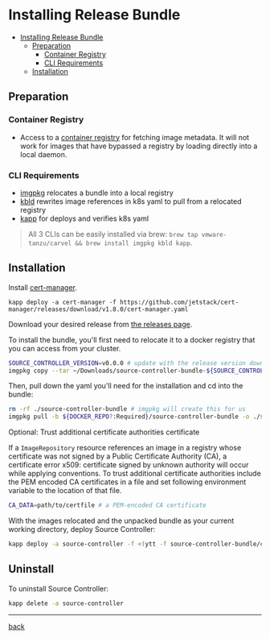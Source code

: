 # Installing Release Bundle

- [Installing Release Bundle](#installing-release-bundle)
  - [Preparation](#preparation)
    - [Container Registry](#container-registry)
    - [CLI Requirements](#cli-requirements)
  - [Installation](#installation)

## Preparation

### Container Registry

- Access to a [container registry](https://docs.docker.com/registry/introduction/) for fetching image metadata. It will not work for images that have bypassed a registry by loading directly into a local daemon.

### CLI Requirements

- [imgpkg](https://carvel.dev/imgpkg/) relocates a bundle into a local registry
- [kbld](https://carvel.dev/kbld/) rewrites image references in k8s yaml to pull from a relocated registry
- [kapp](https://carvel.dev/kapp/) for deploys and verifies k8s yaml

> All 3 CLIs can be easily installed via brew: `brew tap vmware-tanzu/carvel && brew install imgpkg kbld kapp`.

## Installation

Install [cert-manager](https://cert-manager.io).

```shell
kapp deploy -a cert-manager -f https://github.com/jetstack/cert-manager/releases/download/v1.8.0/cert-manager.yaml
```

Download your desired release from [the releases page](https://github.com/vmware-tanzu/tanzu-source-controller/releases).

To install the bundle, you'll first need to relocate it to a docker registry that you can access from your cluster.

```sh
SOURCE_CONTROLLER_VERSION=v0.0.0 # update with the release version downloaded
imgpkg copy --tar ~/Downloads/source-controller-bundle-${SOURCE_CONTROLLER_VERSION}.tar --to-repo ${DOCKER_REPO?:Required}/source-controller-bundle
```

Then, pull down the yaml you'll need for the installation and cd into the bundle:

```sh
rm -rf ./source-controller-bundle # imgpkg will create this for us
imgpkg pull -b ${DOCKER_REPO?:Required}/source-controller-bundle -o ./source-controller-bundle
```

Optional: Trust additional certificate authorities certificate

If a `ImageRepository` resource references an image in a registry whose certificate was not signed by a Public Certificate Authority (CA), a certificate error x509: certificate signed by unknown authority will occur while applying conventions. To trust additional certificate authorities include the PEM encoded CA certificates in a file and set following environment variable to the location of that file.

```sh
CA_DATA=path/to/certfile # a PEM-encoded CA certificate
```

With the images relocated and the unpacked bundle as your current working directory, deploy Source Controller:

```sh
kapp deploy -a source-controller -f <(ytt -f source-controller-bundle/config/source-controller.yaml -f source-controller-bundle/package-overlay.yaml --data-value-file ca_cert_data=${CA_DATA:-source-controller-bundle/ca.pem} | kbld -f source-controller-bundle/.imgpkg/images.yml -f -)
```

## Uninstall

To uninstall Source Controller:

```sh
kapp delete -a source-controller
```

---

[back](../README.md)
